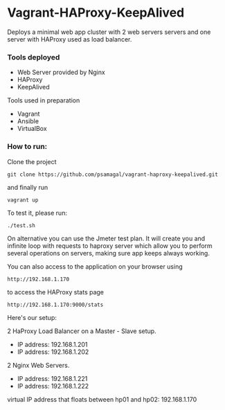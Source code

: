 # Vagrant-HAProxy-KeepAlived

Deploys a minimal web app cluster with 2 web servers servers and one server with HAProxy used as load balancer.

### Tools deployed
* Web Server provided by Nginx
* HAProxy
* KeepAlived

Tools used in preparation
* Vagrant
* Ansible
* VirtualBox

### How to run:

Clone the project
```
git clone https://github.com/psamagal/vagrant-haproxy-keepalived.git
```

and finally run
```
vagrant up
```

To test it, please run:

```
./test.sh 
```
On alternative you can use the Jmeter test plan. 
It will create you and infinite loop with requests to haproxy server which allow you to perform several operations on servers, making sure app keeps always working.

You can also access to the application on your browser using

```
http://192.168.1.170 
```

to access the HAProxy stats page

```
http://192.168.1.170:9000/stats 
```

Here's our setup:

2 HaProxy Load Balancer on a Master - Slave setup.
* IP address: 192.168.1.201
* IP address: 192.168.1.202

2 Nginx Web Servers.
* IP address: 192.168.1.221
* IP address: 192.168.1.222

virtual IP address that floats between hp01 and hp02: 192.168.1.170
